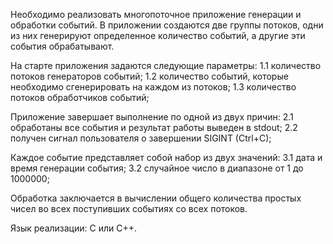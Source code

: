 Необходимо реализовать многопоточное приложение генерации и обработки событий.
В приложении создаются две группы потоков, одни из них генерируют определенное
количество событий, а другие эти события обрабатывают.

На старте приложения задаются следующие параметры:
1.1 количество потоков генераторов событий;
1.2 количество событий, которые необходимо сгенерировать на каждом из потоков;
1.3 количество потоков обработчиков событий;

Приложение завершает выполнение по одной из двух причин:
2.1 обработаны все события и результат работы выведен в stdout;
2.2 получен сигнал пользователя о завершении SIGINT (Ctrl+C);

Каждое событие представляет собой набор из двух значений:
3.1 дата и время генерации события;
3.2 случайное число в диапазоне от 1 до 1000000;

Обработка заключается в вычислении общего количества простых чисел во всех
поступивших событиях со всех потоков.

Язык реализации: С или С++.

